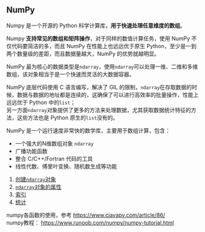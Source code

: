 ## NumPy

Numpy 是一个开源的 Python 科学计算库，**用于快速处理任意维度的数组**。

Numpy **支持常见的数组和矩阵操作**，对于同样的数值计算任务，使用 NumPy 不仅代码要简洁的多，而且 NumPy 在性能上也远远优于原生 Python，至少是一到两个数量级的差距，而且数据量越大，NumPy 的优势就越明显。

NumPy 最为核心的数据类型是`ndarray`，使用`ndarray`可以处理一维、二维和多维数组，该对象相当于是一个快速而灵活的大数据容器。

NumPy 底层代码使用 C 语言编写，解决了 GIL 的限制，`ndarray`在存取数据的时候，数据与数据的地址都是连续的，这确保了可以进行高效率的批量操作，性能上远远优于 Python 中的`list`；  
另一方面`ndarray`对象提供了更多的方法来处理数据，尤其获取数据统计特征的方法，这些方法也是 Python 原生的`list`没有的。

NumPy 是一个运行速度非常快的数学库，主要用于数组计算，包含：

- 一个强大的N维数组对象 `ndarray`
- 广播功能函数
- 整合 C/C++/Fortran 代码的工具
- 线性代数、傅里叶变换、随机数生成等功能


1. [创建`ndarray`对象](./1.创建ndarray对象.md)  
2. [`ndarray`对象的属性](./2.ndarray对象的属性.md)  
3. [索引](./3.索引.md)  
4. [统计](./4.统计信息.md)  


numpy各函数的使用，参考 https://www.cjavapy.com/article/86/  
numpy教程： https://www.runoob.com/numpy/numpy-tutorial.html
